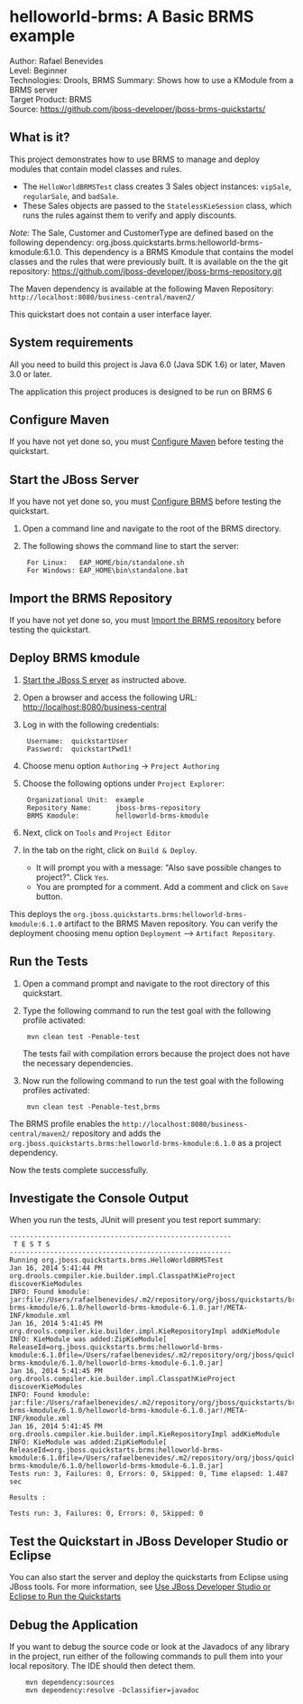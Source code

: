 helloworld-brms: A Basic BRMS example
======================================
Author: Rafael Benevides  
Level: Beginner  
Technologies: Drools, BRMS 
Summary: Shows how to use a KModule from a BRMS server  
Target Product: BRMS  
Source: <https://github.com/jboss-developer/jboss-brms-quickstarts/>  

What is it?
-----------

This project demonstrates how to use BRMS to manage and deploy modules that contain model classes and rules.

* The `HelloWorldBRMSTest` class creates 3 Sales object instances: `vipSale`, `regularSale`, and `badSale`.
* These Sales objects are passed to the `StatelessKieSession` class, which runs the rules against them to verify and apply discounts.

_Note:_ The Sale, Customer and CustomerType are defined based on the following dependency: org.jboss.quickstarts.brms:helloworld-brms-kmodule:6.1.0. This dependency is a BRMS Kmodule that contains the model classes and the rules that were previously built. It is available on the the git repository: <https://github.com/jboss-developer/jboss-brms-repository.git>

The Maven dependency is available at the following Maven Repository: `http://localhost:8080/business-central/maven2/` 

This quickstart does not contain a user interface layer. 

System requirements
-------------------

All you need to build this project is Java 6.0 (Java SDK 1.6) or later, Maven 3.0 or later.

The application this project produces is designed to be run on BRMS 6

 
Configure Maven
---------------

If you have not yet done so, you must [Configure Maven](../README.md#configure-maven) before testing the quickstart.

Start the JBoss Server
-----------

If you have not yet done so, you must [Configure BRMS](../README.md#configure-brms) before testing the quickstart.

1. Open a command line and navigate to the root of the BRMS directory.
2. The following shows the command line to start the server:

        For Linux:   EAP_HOME/bin/standalone.sh
        For Windows: EAP_HOME\bin\standalone.bat


Import the BRMS Repository
----------------------

If you have not yet done so, you must [Import the BRMS repository](../README.md#import-the-brms-repository) before testing the quickstart.


Deploy BRMS kmodule
-------------------

1. [Start the JBoss S erver](#start-the-jboss-server) as instructed above.

2. Open a browser and access the following URL: <http://localhost:8080/business-central> 

2. Log in with the following credentials:

        Username:  quickstartUser
        Password:  quickstartPwd1!

3. Choose menu option `Authoring` -> `Project Authoring`

4. Choose the following options under `Project Explorer`:

        Organizational Unit:  example
        Repository Name:      jboss-brms-repository
        BRMS Kmodule:         helloworld-brms-kmodule

5. Next, click on `Tools` and `Project Editor`

6. In the tab on the right, click on `Build & Deploy`. 
   * It will prompt you with a message: "Also save possible changes to project?". Click `Yes`. 
   * You are prompted for a comment. Add a comment and click on `Save` button.

This deploys the `org.jboss.quickstarts.brms:helloworld-brms-kmodule:6.1.0` artifact to the BRMS Maven repository. You can verify the deployment choosing menu option `Deployment` --> `Artifact Repository`.


Run the Tests 
-------------

1. Open a command prompt and navigate to the root directory of this quickstart.
2. Type the following command to run the test goal with the following profile activated:

        mvn clean test -Penable-test

   The tests fail with compilation errors because the project does not have the necessary dependencies.

4. Now run the following command to run the test goal with the following profiles activated:

        mvn clean test -Penable-test,brms

The BRMS profile enables the `http://localhost:8080/business-central/maven2/` repository and adds the `org.jboss.quickstarts.brms:helloworld-brms-kmodule:6.1.0` as a project dependency. 

Now the tests complete successfully.

Investigate the Console Output
----------------------------

When you run the tests, JUnit will present you test report summary:

    -------------------------------------------------------
     T E S T S
    -------------------------------------------------------
    Running org.jboss.quickstarts.brms.HelloWorldBRMSTest
    Jan 16, 2014 5:41:44 PM org.drools.compiler.kie.builder.impl.ClasspathKieProject discoverKieModules
    INFO: Found kmodule: jar:file:/Users/rafaelbenevides/.m2/repository/org/jboss/quickstarts/brms/helloworld-brms-kmodule/6.1.0/helloworld-brms-kmodule-6.1.0.jar!/META-INF/kmodule.xml
    Jan 16, 2014 5:41:45 PM org.drools.compiler.kie.builder.impl.KieRepositoryImpl addKieModule
    INFO: KieModule was added:ZipKieModule[ ReleaseId=org.jboss.quickstarts.brms:helloworld-brms-kmodule:6.1.0file=/Users/rafaelbenevides/.m2/repository/org/jboss/quickstarts/brms/helloworld-brms-kmodule/6.1.0/helloworld-brms-kmodule-6.1.0.jar]
    Jan 16, 2014 5:41:45 PM org.drools.compiler.kie.builder.impl.ClasspathKieProject discoverKieModules
    INFO: Found kmodule: jar:file:/Users/rafaelbenevides/.m2/repository/org/jboss/quickstarts/brms/helloworld-brms-kmodule/6.1.0/helloworld-brms-kmodule-6.1.0.jar!/META-INF/kmodule.xml
    Jan 16, 2014 5:41:45 PM org.drools.compiler.kie.builder.impl.KieRepositoryImpl addKieModule
    INFO: KieModule was added:ZipKieModule[ ReleaseId=org.jboss.quickstarts.brms:helloworld-brms-kmodule:6.1.0file=/Users/rafaelbenevides/.m2/repository/org/jboss/quickstarts/brms/helloworld-brms-kmodule/6.1.0/helloworld-brms-kmodule-6.1.0.jar]
    Tests run: 3, Failures: 0, Errors: 0, Skipped: 0, Time elapsed: 1.487 sec
    
    Results :
    
    Tests run: 3, Failures: 0, Errors: 0, Skipped: 0


Test the Quickstart in JBoss Developer Studio or Eclipse
-------------------------------------

You can also start the server and deploy the quickstarts from Eclipse using JBoss tools. For more information, see [Use JBoss Developer Studio or Eclipse to Run the Quickstarts](../README.md#use-jboss-developer-studio-or-eclipse-to-run-the-quickstarts) 


Debug the Application
------------------------------------

If you want to debug the source code or look at the Javadocs of any library in the project, run either of the following commands to pull them into your local repository. The IDE should then detect them.

        mvn dependency:sources
        mvn dependency:resolve -Dclassifier=javadoc

